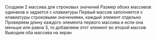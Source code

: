 Создаем 2 массива для строковых значений
Размер обоих массивов одинаков и задается с клавиатуры
Первый массив заполняется с клавиатуры строковыми значениями, каждый элемент отдельно
Проверяем длину каждого элемента первого массива и если она меньше или равна 3, то добавляем этот элемент во второй массив
Выводим оба массива на экран